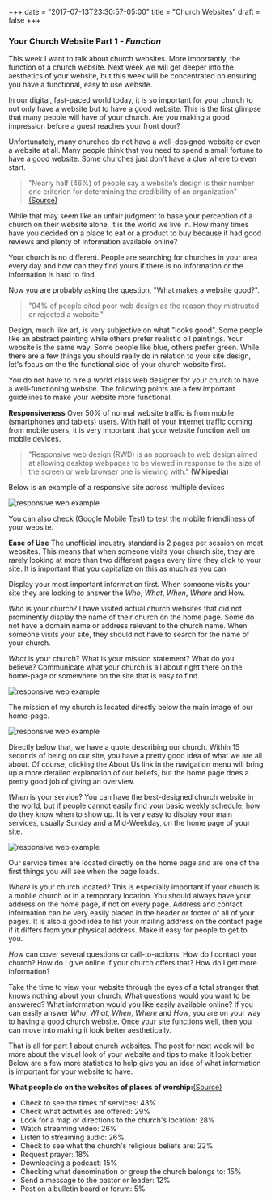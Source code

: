 +++
date = "2017-07-13T23:30:57-05:00"
title = "Church Websites"
draft = false
+++

### Your Church Website Part 1 - *Function*

This week I want to talk about church websites. More importantly, the function of a church website. Next week we will get deeper into the aesthetics of your website, but this week will be concentrated on ensuring you have a functional, easy to use website.

In our digital, fast-paced world today, it is so important for your church to not only have a website but to have a good website. This is the first glimpse that many people will have of your church. Are you making a good impression before a guest reaches your front door?

Unfortunately, many churches do not have a well-designed website or even a website at all. Many people think that you need to spend a small fortune to have a good website. Some churches just don't have a clue where to even start.

>"Nearly half (46%) of people say a website’s design is their number one criterion for determining the credibility of an organization" [(Source)](https://blog.hubspot.com/blog/tabid/6307/bid/33423/19-Reasons-You-Should-Include-Visual-Content-in-Your-Marketing-Data.aspx "Source")

While that may seem like an unfair judgment to base your perception of a church on their website alone, it is the world we live in. How many times have you decided on a place to eat or a product to buy because it had good reviews and plenty of information available online?

Your church is no different. People are searching for churches in your area every day and how can they find yours if there is no information or the information is hard to find.

Now you are probably asking the question, "What makes a website good?".

>"94% of people cited poor web design as the reason they mistrusted or rejected a website."

Design, much like art, is very subjective on what "looks good". Some people like an abstract painting while others prefer realistic oil paintings. Your website is the same way. Some people like blue, others prefer green. While there are a few things you should really do in relation to your site design, let's focus on the the functional side of your church website first.

You do not have to hire a world class web designer for your church to have a well-functioning website. The following points are a few important guidelines to make your website more functional.

**Responsiveness** Over 50% of normal website traffic is from mobile (smartphones and tablets) users. With half of your internet traffic coming from mobile users, it is very important that your website function well on mobile devices.

>"Responsive web design (RWD) is an approach to web design aimed at allowing desktop webpages to be viewed in response to the size of the screen or web browser one is viewing with." [(Wikipedia)](https://en.wikipedia.org/wiki/Responsive_web_design "Read more")

Below is an example of a responsive site across multiple devices

![responsive web example](img/churchwebsitesresponsive.jpg)

You can also check [(Google Mobile Test)](https://support.google.com/adsense/answer/6196932?hl=en "Here") to test the mobile friendliness of your website.

**Ease of Use** The unofficial industry standard is 2 pages per session on most websites. This means that when someone visits your church site, they are rarely looking at more than two different pages every time they click to your site. It is important that you capitalize on this as much as you can.

Display your most important information first. When someone visits your site they are looking to answer the *Who*, *What*, *When*, *Where* and How.

*Who* is your church? I have visited actual church websites that did not prominently display the name of their church on the home page. Some do not have a domain name or address relevant to the church name. When someone visits your site, they should not have to search for the name of your church.

*What* is your church? What is your mission statement? What do you believe? Communicate what your church is all about right there on the home-page or somewhere on the site that is easy to find.

![responsive web example](img/churchwebsitesmission.jpg)

The mission of my church is located directly below the main image of our home-page.

![responsive web example](img/churchwebsitesquote.jpg)

Directly below that, we have a quote describing our church. Within 15 seconds of being on our site, you have a pretty good idea of what we are all about. Of course, clicking the About Us link in the navigation menu will bring up a more detailed explanation of our beliefs, but the home page does a pretty good job of giving an overview.

*When* is your service? You can have the best-designed church website in the world, but if people cannot easily find your basic weekly schedule, how do they know when to show up. It is very easy to display your main services, usually Sunday and a Mid-Weekday, on the home page of your site.

![responsive web example](img/churchwebsiteshours.jpg)

Our service times are located directly on the home page and are one of the first things you will see when the page loads.

*Where* is your church located? This is especially important if your church is a mobile church or in a temporary location. You should always have your address on the home page, if not on every page. Address and contact information can be very easily placed in the header or footer of all of your pages. It is also a good idea to list your mailing address on the contact page if it differs from your physical address. Make it easy for people to get to you.

*How* can cover several questions or call-to-actions. How do I contact your church? How do I give online if your church offers that? How do I get more information?

Take the time to view your website through the eyes of a total stranger that knows nothing about your church. What questions would you want to be answered? What information would you like easily available online? If you can easily answer *Who*, *What*, *When*, *Where* and *How*, you are on your way to having a good church website. Once your site functions well, then you can move into making it look better aesthetically.

That is all for part 1 about church websites. The post for next week will be more about the visual look of your website and tips to make it look better. Below are a few more statistics to help give you an idea of what information is important for your website to have.

**What people do on the websites of places of worship:**[(Source)](http://www.christianitytoday.com/news/2012/may/new-research-reveals-why-people-visit-church-websites.html "Christianity Today")

+ Check to see the times of services: 43%
+ Check what activities are offered: 29%
+ Look for a map or directions to the church's location: 28%
+ Watch streaming video: 26%
+ Listen to streaming audio: 26%
+ Check to see what the church's religious beliefs are: 22%
+ Request prayer: 18%
+ Downloading a podcast: 15%
+ Checking what denomination or group the church belongs to: 15%
+ Send a message to the pastor or leader: 12%
+ Post on a bulletin board or forum: 5%

